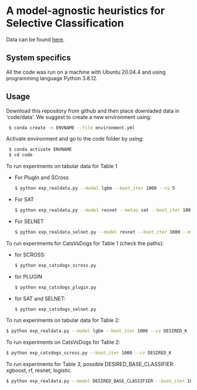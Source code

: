 # A model-agnostic heuristics for Selective Classification


Data can be found [here](https://www.dropbox.com/sh/bvhrjdjkj1dyzry/AACsMi2IBKFIWqPoFlDJRhyHa?dl=0).


## System specifics

All the code was run on a machine with Ubuntu 20.04.4 and using programming language Python 3.8.12.

## Usage

Download this repository from github and then place downladed data in 'code/data'.
We suggest to create a new environment using:

```bash
 $ conda create -n ENVNAME --file environment.yml
  ```
Activate environment and go to the code folder by using:

```bash
 $ conda activate ENVNAME
 $ cd code
  ```


To run experiments on tabular data for Table 1

- For PlugIn and SCross
  ```bash
  $ python exp_realdata.py --model lgbm --boot_iter 1000 --cv 5
  ```


- For SAT

  ```bash
  $ python exp_realdata.py --model resnet --metas sat --boot_iter 1000 --max_epochs 300
  ```
  
- For SELNET

  ```bash
  $ python exp_realdata_selnet.py --model resnet --boot_iter 1000 --max_epochs 300
  ```
To run experiments for CatsVsDogs for Table 1 (check the paths):

- for SCROSS:
   ```bash
  $ python exp_catsdogs_scross.py
  ```
- for PLUGIN
  ```bash
  $ python exp_catsdogs_plugin.py
   ```
- for SAT and SELNET:
  ```bash
  $ python exp_catsdogs_selnet.py
  ```


To run experiments on tabular data for Table 2:
  ```bash
  $ python exp_realdata.py --model lgbm --boot_iter 1000 --cv DESIRED_K
  ```
To run experiments on CatsVsDogs for Table 2:
  ```bash
  $ python exp_catsdogs_scross.py --boot_iter 1000 --cv DESIRED_K
  ```


To run experiments for Table 3, possible DESIRED_BASE_CLASSIFIER: xgboost, rf, resnet, logistic.
  ```bash
  $ python exp_realdata.py --model DESIRED_BASE_CLASSIFIER --boot_iter 1000 --cv 5 
  ```
